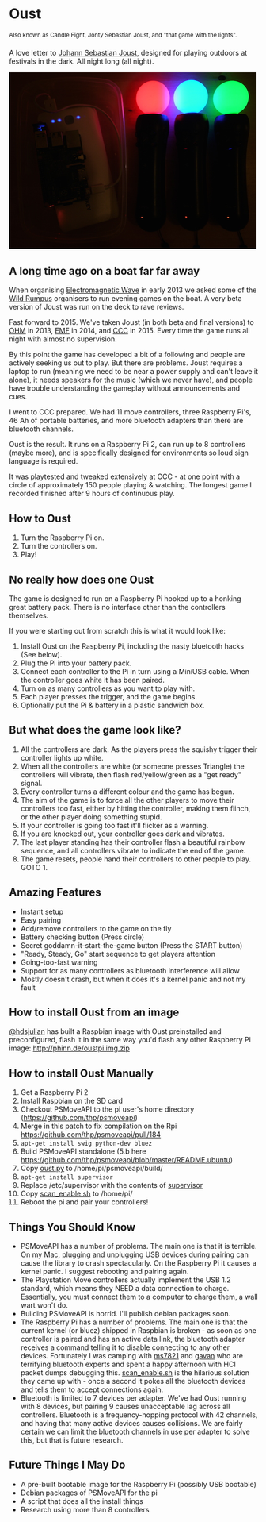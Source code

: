 Oust
====
<sup>Also known as Candle Fight, Jonty Sebastian Joust, and "that game with the lights".</sup>

A love letter to [Johann Sebastian Joust](http://www.jsjoust.com/), designed for playing outdoors at festivals in the dark. All night long (all night).

![Rpi Oust Setup](sandwich_box.jpg)


A long time ago on a boat far far away
--------------------------------------
When organising [Electromagnetic Wave](https://www.emfcamp.org/wave) in early 2013 we asked some of the [Wild Rumpus](http://thewildrumpus.co.uk/) organisers to run evening games on the boat. A very beta version of Joust was run on the deck to rave reviews.

Fast forward to 2015. We've taken Joust (in both beta and final versions) to [OHM](https://en.wikipedia.org/wiki/Observe._Hack._Make.) in 2013, [EMF](https://www.emfcamp.org) in 2014, and [CCC](https://events.ccc.de/camp/2015/wiki/Main_Page) in 2015. Every time the game runs all night with almost no supervision.

By this point the game has developed a bit of a following and people are actively seeking us out to play. But there are problems. Joust requires a laptop to run (meaning we need to be near a power supply and can't leave it alone), it needs speakers for the music (which we never have), and people have trouble understanding the gameplay without announcements and cues.

I went to CCC prepared. We had 11 move controllers, three Raspberry Pi's, 46 Ah of portable batteries, and more bluetooth adapters than there are bluetooth channels.

Oust is the result. It runs on a Raspberry Pi 2, can run up to 8 controllers (maybe more), and is specifically designed for environments so loud sign language is required.

It was playtested and tweaked extensively at CCC - at one point with a circle of approximately 150 people playing & watching. The longest game I recorded finished after 9 hours of continuous play.

How to Oust
-----------
1. Turn the Raspberry Pi on.
2. Turn the controllers on.
3. Play!

No really how does one Oust
---------------------------
The game is designed to run on a Raspberry Pi hooked up to a honking great battery pack. There is no interface other than the controllers themselves.

If you were starting out from scratch this is what it would look like:

1. Install Oust on the Raspberry Pi, including the nasty bluetooth hacks (See below).
2. Plug the Pi into your battery pack.
3. Connect each controller to the Pi in turn using a MiniUSB cable. When the controller goes white it has been paired.
4. Turn on as many controllers as you want to play with.
5. Each player presses the trigger, and the game begins.
6. Optionally put the Pi & battery in a plastic sandwich box.

But what does the game look like?
---------------------------------
1. All the controllers are dark. As the players press the squishy trigger their controller lights up white.
2. When all the controllers are white (or someone presses Triangle) the controllers will vibrate, then flash red/yellow/green as a "get ready" signal.
3. Every controller turns a different colour and the game has begun.
4. The aim of the game is to force all the other players to move their controllers too fast, either by hitting the controller, making them flinch, or the other player doing something stupid.
5. If your controller is going too fast it'll flicker as a warning.
6. If you are knocked out, your controller goes dark and vibrates.
7. The last player standing has their controller flash a beautiful rainbow sequence, and all controllers vibrate to indicate the end of the game.
8. The game resets, people hand their controllers to other people to play. GOTO 1.

Amazing Features
----------------
* Instant setup
* Easy pairing
* Add/remove controllers to the game on the fly
* Battery checking button (Press circle)
* Secret goddamn-it-start-the-game button (Press the START button)
* "Ready, Steady, Go" start sequence to get players attention
* Going-too-fast warning
* Support for as many controllers as bluetooth interference will allow
* Mostly doesn't crash, but when it does it's a kernel panic and not my fault

How to install Oust from an image
---------------------------------
[@hdsjulian](https://twitter.com/hdsjulian/status/733990403075104768) has built a Raspbian image with Oust preinstalled and preconfigured, flash it in the same way you'd flash any other Raspberry Pi image: http://phinn.de/oustpi.img.zip

How to install Oust Manually
----------------------------
1. Get a Raspberry Pi 2
2. Install Raspbian on the SD card
3. Checkout PSMoveAPI to the pi user's home directory (https://github.com/thp/psmoveapi)
4. Merge in this patch to fix compilation on the Rpi https://github.com/thp/psmoveapi/pull/184
5. `apt-get install swig python-dev bluez`
6. Build PSMoveAPI standalone (5.b here https://github.com/thp/psmoveapi/blob/master/README.ubuntu)
7. Copy [oust.py](oust.py) to /home/pi/psmoveapi/build/
8. `apt-get install supervisor`
9. Replace /etc/supervisor with the contents of [supervisor](supervisor)
10. Copy [scan_enable.sh](scan_enable.sh) to /home/pi/
11. Reboot the pi and pair your controllers!

Things You Should Know
----------------------
* PSMoveAPI has a number of problems. The main one is that it is terrible. On my Mac, plugging and unplugging USB devices during pairing can cause the library to crash spectacularly. On the Raspberry Pi it causes a kernel panic. I suggest rebooting and pairing again.
* The Playstation Move controllers actually implement the USB 1.2 standard, which means they NEED a data connection to charge. Essentially, you must connect them to a computer to charge them, a wall wart won't do.
* Building PSMoveAPI is horrid. I'll publish debian packages soon.
* The Raspberry Pi has a number of problems. The main one is that the current kernel (or bluez) shipped in Raspbian is broken - as soon as one controller is paired and has an active data link, the bluetooth adapter receives a command telling it to disable connecting to any other devices. Fortunately I was camping with [ms7821](https://twitter.com/marksteward) and [gavan](https://twitter.com/gavanfantom) who are terrifying bluetooth experts and spent a happy afternoon with HCI packet dumps debugging this. [scan_enable.sh](scan_enable.sh) is the hilarious solution they came up with - once a second it pokes all the bluetooth devices and tells them to accept connections again.
* Bluetooth is limited to 7 devices per adapter. We've had Oust running with 8 devices, but pairing 9 causes unacceptable lag across all controllers. Bluetooth is a frequency-hopping protocol with 42 channels, and having that many active devices causes collisions. We are fairly certain we can limit the bluetooth channels in use per adapter to solve this, but that is future research.

Future Things I May Do
----------------------
* A pre-built bootable image for the Raspberry Pi (possibly USB bootable)
* Debian packages of PSMoveAPI for the pi
* A script that does all the install things
* Research using more than 8 controllers
